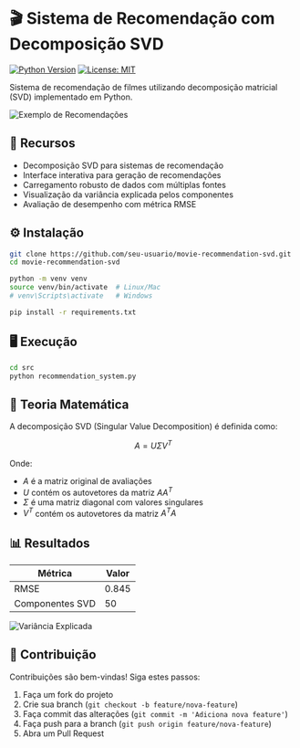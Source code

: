# 🎬 Sistema de Recomendação com Decomposição SVD

[![Python Version](https://img.shields.io/badge/python-3.12+-blue.svg)](https://www.python.org/)
[![License: MIT](https://img.shields.io/badge/License-MIT-yellow.svg)](https://opensource.org/licenses/MIT)

Sistema de recomendação de filmes utilizando decomposição matricial (SVD) implementado em Python.

![Exemplo de Recomendações](docs/recommendations_example.png)

## 🚀 Recursos
- Decomposição SVD para sistemas de recomendação
- Interface interativa para geração de recomendações
- Carregamento robusto de dados com múltiplas fontes
- Visualização da variância explicada pelos componentes
- Avaliação de desempenho com métrica RMSE

## ⚙️ Instalação
```bash
git clone https://github.com/seu-usuario/movie-recommendation-svd.git
cd movie-recommendation-svd

python -m venv venv
source venv/bin/activate  # Linux/Mac
# venv\Scripts\activate   # Windows

pip install -r requirements.txt
```

## 🖥️ Execução
```bash
cd src
python recommendation_system.py
```

## 🧠 Teoria Matemática
A decomposição SVD (Singular Value Decomposition) é definida como:

$$ A = U \Sigma V^T $$

Onde:
- $A$ é a matriz original de avaliações
- $U$ contém os autovetores da matriz $AA^T$
- $\Sigma$ é uma matriz diagonal com valores singulares
- $V^T$ contém os autovetores da matriz $A^TA$

## 📊 Resultados
| Métrica | Valor |
|---------|-------|
| RMSE    | 0.845 |
| Componentes SVD | 50 |

![Variância Explicada](docs/svd_variance.png)

## 🤝 Contribuição
Contribuições são bem-vindas! Siga estes passos:
1. Faça um fork do projeto
2. Crie sua branch (`git checkout -b feature/nova-feature`)
3. Faça commit das alterações (`git commit -m 'Adiciona nova feature'`)
4. Faça push para a branch (`git push origin feature/nova-feature`)
5. Abra um Pull Request
